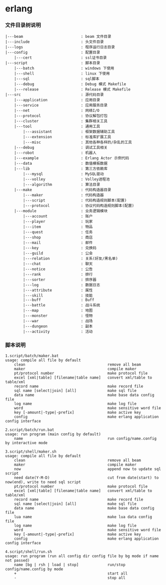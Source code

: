 # erlang

### **文件目录树说明**
    |---beam                          : beam 文件目录  
    |---include                       : 头文件目录
    |---logs                          : 程序运行日志目录
    |---config                        : 配置目录  
        |---cert                      : ssl证书目录  
    |---script                        : 脚本目录  
        |---batch                     : windows 下使用  
        |---shell                     : linux 下使用  
        |---sql                       : sql脚本
        |---debug                     : Debug 模式 Makefile
        |---release                   : Release 模式 Makefile
    |---src                           : 源代码目录  
        |---application               : 应用目录
        |---service                   : 应用服务目录
        |---net                       : 网络I/O  
        |---protocol                  : 协议解包打包  
        |---cluster                   : 集群相关工具  
        |---tool                      : 通用工具  
            |---assistant             : 框架数据辅助工具
            |---extension             : 标准库扩展工具
            |---misc                  : 其他各种各样的/杂乱的工具
        |---debug                     : 调试工具相关  
        |---robot                     : 机器人  
        |---example                   : Erlang Actor 示例代码  
        |---data                      : 数值模板数据  
        |---lib                       : 第三方依赖库  
            |---mysql                 : MySQL驱动  
            |---volley                : Volley进程池
            |---algorithm             : 算法目录
        |---make                      : 代码构造器目录  
            |---maker                 : 代码构造器  
            |---script                : 代码构造规则脚本(配置)  
            |---protocol              : 协议代码构造规则脚本(配置)
        |---module                    : 业务逻辑模块  
            |---account               : 账户  
            |---player                : 玩家  
            |---item                  : 物品  
            |---quest                 : 任务  
            |---shop                  : 商店  
            |---mail                  : 邮件  
            |---key                   : 兑换码  
            |---guild                 : 公会  
            |---relation              : 关系(好友/黑名单) 
            |---chat                  : 聊天  
            |---notice                : 公告  
            |---rank                  : 排行  
            |---sorter                : 排序器  
            |---log                   : 数据日志  
            |---attribute             : 属性  
            |---skill                 : 技能  
            |---buff                  : Buff  
            |---battle                : 战斗系统  
            |---map                   : 地图
            |---monster               : 怪物
            |---war                   : 战场  
            |---dungeon               : 副本  
            |---activity              : 活动  


### **脚本说明**
    1.script/batch/maker.bat
    usage: compile all file by default  
        clean                                     remove all beam  
        maker                                     compile maker  
        pt/protocol number                        make protocol file  
        excel [xml|table] [filename|table name]   convert xml/table to table/xml  
        record name                               make record file  
        sql name [select|join] [all]              make sql file  
        data name                                 make base data config file  
        log name                                  make log file  
        word                                      make sensitive word file  
        key [-amount|-type|-prefix]               make active key  
        config                                    make erlang application config interface  

    2.script/batch/run.bat
    usage: run program (main config by default)  
        name                                      run config/name.config by interactive mode

    3.script/shell/maker.sh
    usage: compile all file by default
        clean                                     remove all beam  
        maker                                     compile maker  
        now                                       append now to update sql script  
        need date(Y-M-D)                          cut from date(start) to now(end), write to need sql script  
        pt/protocol number                        make protocol file  
        excel [xml|table] [filename|table name]   convert xml/table to table/xml  
        record name                               make record file  
        sql name [select|join] [all]              make sql file  
        data name                                 make base data config file  
        lua name                                  make lua data config file  
        log name                                  make log file  
        word                                      make sensitive word file  
        key [-amount|-type|-prefix]               make active key  
        config                                    make erlang application config interface  

    4.script/shell/run.sh
    usage: run program (run all config dir config file by bg mode if name not passed)
        name [bg | rsh | load | stop]             run/stop config/name.config by mode
        +                                         start all
        -                                         stop all

